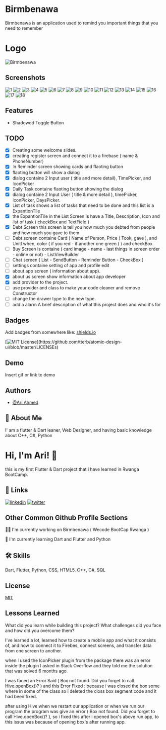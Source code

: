 
# Birmbenawa

Birmbenawa is an application used to remind you important things that you need to remember

# Logo

![Birmbenawa](https://user-images.githubusercontent.com/59537867/180637841-baa9fa24-29e6-40ef-b244-2c7620af9f21.png)

## Screenshots

![1](https://user-images.githubusercontent.com/59537867/180621698-0ea767bc-49ce-42d8-9e80-d411f899992e.png) ![2](https://user-images.githubusercontent.com/59537867/180621715-8f1a8651-b80d-4e1a-8654-5c5b311c0186.png)  ![3](https://user-images.githubusercontent.com/59537867/180621721-519b4893-e1ae-40d5-b745-710bd829b66b.png)  ![4](https://user-images.githubusercontent.com/59537867/180621738-4c325343-86cb-4ac1-ac5f-44fe0064674c.png)  ![5](https://user-images.githubusercontent.com/59537867/180621746-d14f8c92-6406-4d0b-91a4-bd935b3684bd.png) ![6](https://user-images.githubusercontent.com/59537867/180621752-42bb7b48-b2b1-46e7-a855-5af292cc977c.png)  ![7](https://user-images.githubusercontent.com/59537867/180621758-831235fa-5753-4763-a8c5-d8d775353e7b.png)  ![8](https://user-images.githubusercontent.com/59537867/180621765-f9be2891-edcd-44f5-9f35-2e84a92b6d6b.png)  ![9](https://user-images.githubusercontent.com/59537867/180621769-12de9882-a2c7-4b7a-9492-886f972ed44c.png)  ![10](https://user-images.githubusercontent.com/59537867/180621773-dcdc867c-0914-4e1f-a9e3-8b9fe23053f9.png)  ![11](https://user-images.githubusercontent.com/59537867/180621774-4e435688-d0dc-408c-9b02-70aba1bfc3ee.png)  ![12](https://user-images.githubusercontent.com/59537867/180621780-305afd6a-6286-4ea8-969c-b77e863b8273.png)  ![13](https://user-images.githubusercontent.com/59537867/180621790-fe6ac56c-7248-44f2-9973-ad39e4fc7e37.png)  ![14](https://user-images.githubusercontent.com/59537867/180621794-3f3aa4ae-dac8-4243-b807-0e98ca03b71a.png)  ![15](https://user-images.githubusercontent.com/59537867/180621798-5e1feecc-2a88-4fc8-bdec-6dc00b0430a1.png)  ![16](https://user-images.githubusercontent.com/59537867/180621800-94256571-b4ad-4195-b2ac-09c39bad9d68.png)  ![17](https://user-images.githubusercontent.com/59537867/180621807-3a5cfb3f-b752-4bd4-abbe-6e59ba75e152.png)  ![18](https://user-images.githubusercontent.com/59537867/180621811-6eaece74-220c-4782-8111-dc3723b2e6be.png)

## Features

- Shadowed Toggle Button

## TODO

- [x]  Creating some welcome slides.
- [x]  creating register screen and connect it to a firebase ( name & PhoneNumber)
- [x]  In Reminder screen showing cards and flaoting button
- [x]  flaoting button will show a dialog
- [x]  dialog containe 2 Input user ( title and more detail), TimePicker, and IconPicker
- [x]  Daily Task containe flaoting button showing the dialog
- [x]  dialog containe 2 Input User ( title & more detail ), timePicker, IconPicker, DaysPicker.
- [x]  List of task shows a list of tasks that need to be done and this list is a ExpantionTile
- [x]  the ExpantionTile in the List Screen is have a Title, Description, Icon and list of task ( checkBox and TextField )
- [x]  Debt Screen this screen is tell you how much you debted from people and how much you gave to them
- [ ]  Debt screen containe Card ( Name of Person, Price ( Took, gave ), and Unitl when, color ( if you red - if another one green ) ) and checkBox.
- [ ]  Buy Screen is containe ( card image - name - last things in screen order - online or not) - ListViewBuilder
- [ ]  Chat screen ( List - SendButton - Reminder Button - CheckBox )
- [ ]  settings containe setting of app and profile edit
- [ ]  about app screen ( information about app).
- [x]  about us screen show information about app developer
- [x]  add provider to the project.
- [ ]  use provider and class to make your code cleaner and remove Constructor
- [ ]  change the drawer type to the new type.
- [ ]  add a alarm
A brief description of what this project does and who it's for

## Badges

Add badges from somewhere like: [shields.io](https://shields.io/)

[![MIT License](https://img.shields.io/apm/l/atomic-design-ui.svg?)](https://github.com/tterb/atomic-design-ui/blob/master/LICENSEs)

## Demo

Insert gif or link to demo

## Authors

- [@Ari Ahmed](https://github.com/areeahmed)

## 🚀 About Me

I' am a flutter & Dart leaner, Web Designer, and having basic knowledge about C++, C#, Python

# Hi, I'm Ari! 👋

this is my first Flutter & Dart project that i have learned in Rwanga BootCamp.

## 🔗 Links

[![linkedin](https://img.shields.io/badge/linkedin-0A66C2?style=for-the-badge&logo=linkedin&logoColor=white)](https://www.linkedin.com/in/ari-ahmed-b78b761ab/)
[![twitter](https://img.shields.io/badge/twitter-1DA1F2?style=for-the-badge&logo=twitter&logoColor=white)](https://twitter.com/ari_ahmed_I_20)

## Other Common Github Profile Sections

👩‍💻 I'm currently working on Birmbenawa ( Wecode BootCap Rwanga )

🧠 I'm currently learning Dart and Flutter and Python

## 🛠 Skills

Dart, Flutter, Python, CSS, HTML5, C++, C#, SQL

## License

[MIT](https://choosealicense.com/licenses/mit/)

## Lessons Learned

What did you learn while building this project? What challenges did you face and how did you overcome them?

I've learned a lot, learned how to create a mobile app and what it consists of, and how to connect it to Firebes, connect screens, and transfer data from one screen to another.

when I used the IconPicker plugin from the package there was an error inside the plugin I asked in Stack Overflow and they told me the solution that was solved 6 months ago.

I was faced an Error Said ( Box not found. Did you forget to call Hive.openBox()? ) and this Error Fixed : because i was closed the box some where in some of the class so i deleted the closs box segment code and it had been fixed.

after using Hive when we restart our application or when we run our program the program was give an error
( Box not found. Did you forget to call Hive.openBox()? ), so i fixed this after i opened box's above run app, to this issus was because of opening box's after running app.
